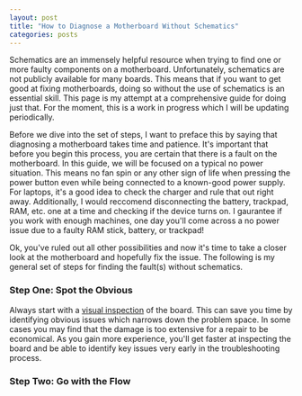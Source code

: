 ```yaml
---
layout: post
title: "How to Diagnose a Motherboard Without Schematics"
categories: posts
---
```


Schematics are an immensely helpful resource when trying to find one or more faulty components on a motherboard. Unfortunately, schematics are not publicly available for many boards. This means that if you want to get good at fixing motherboards, doing so without the use of schematics is an essential skill. This page is my attempt at a comprehensive guide for doing just that. For the moment, this is a work in progress which I will be updating periodically.

Before we dive into the set of steps, I want to preface this by saying that diagnosing a motherboard takes time and patience. It's important that before you begin this process, you are certain that there is a fault on the motherboard. In this guide, we will be focused on a typical no power situation. This means no fan spin or any other sign of life when pressing the power button even while being connected to a known-good power supply. For laptops, it's a good idea to check the charger and rule that out right away. Additionally, I would reccomend disconnecting the battery, trackpad, RAM, etc. one at a time and checking if the device turns on. I gaurantee if you work with enough machines, one day you'll come across a no power issue due to a faulty RAM stick, battery, or trackpad!

Ok, you've ruled out all other possibilities and now it's time to take a closer look at the motherboard and hopefully fix the issue. The following is my general set of steps for finding the fault(s) without schematics.

### Step One: Spot the Obvious

Always start with a [visual inspection](visual-inspection.html) of the board. This can save you time by identifying obvious issues which narrows down the problem space. In some cases you may find that the damage is too extensive for a repair to be economical. As you gain more experience, you'll get faster at inspecting the board and be able to identify key issues very early in the troubleshooting process.

### Step Two: Go with the Flow
